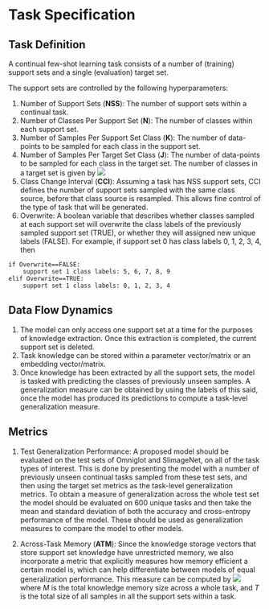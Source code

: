 # Task Specification

## Task Definition

A continual few-shot learning task consists of a number of (training) support sets and a single (evaluation) target set.

The support sets are controlled by the following hyperparameters:

1. Number of Support Sets (**NSS**): The number of support sets within a continual task.
2. Number of Classes Per Support Set (**N**): The number of classes within each support set.
3. Number of Samples Per Support Set Class (**K**): The number of data-points to be sampled for each class in the support set.
4. Number of Samples Per Target Set Class (**J**): The number of data-points to be sampled for each class in the target set. The number of classes in a target set is given by  <img src="https://render.githubusercontent.com/render/math?math=$\dfrac{NSS\times N}{CCI}$">
5. Class Change Interval (**CCI**): Assuming a task has NSS support sets, CCI defines the number of support sets 
sampled with the same class source, before that class source is resampled. This allows fine control of the type of task that will be generated.
6. Overwrite: A boolean variable that describes whether classes sampled at each support set will overwrite the class labels of the previously sampled support set (TRUE), or whether they will assigned new unique labels (FALSE).
For example, if support set 0 has class labels 0, 1, 2, 3, 4, then 
```
if Overwrite==FALSE: 
    support set 1 class labels: 5, 6, 7, 8, 9
elif Overwrite==TRUE:
    support set 1 class labels: 0, 1, 2, 3, 4
```
## Data Flow Dynamics

1. The model can only access one support set at a time for the purposes of knowledge extraction. 
Once this extraction is completed, the current support set is deleted. 
2. Task knowledge can be stored within a parameter vector/matrix or an embedding vector/matrix.
3. Once knowledge has been extracted by all the support sets, the model is tasked with predicting the classes of 
previously unseen samples. A generalization measure can be obtained by using the labels of this said, once the model
 has produced its predictions to compute a task-level generalization measure.
 
## Metrics

1. Test Generalization Performance: A proposed model should be evaluated on the test sets of Omniglot and SlimageNet, on all of the task
types of interest. This is done by presenting the model with a number of previously unseen continual tasks sampled from these test sets, and then
using the target set metrics as the task-level generalization metrics. To obtain a measure of generalization across the whole test set the model
should be evaluated on 600 unique tasks and then take the mean and standard deviation of both the accuracy and cross-entropy performance of the model.
These should be used as generalization measures to compare the model to other models.

2. Across-Task Memory (**ATM**): Since the knowledge storage vectors that store support set knowledge have unrestricted memory, we also incorporate
a metric that explicitly measures how memory efficient a certain model is, which can help differentiate between models of equal generalization performance.
This measure can be computed by <img src="https://render.githubusercontent.com/render/math?math=$\dfrac{M}{T}$"> 
where *M* is the total knowledge memory size across a whole task, and 
*T* is the total size of all samples in all the support sets within a task.  
